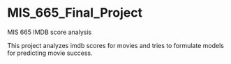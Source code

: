 # MIS_665_Final_Project
MIS 665 IMDB score analysis

This project analyzes imdb scores for movies and tries to formulate models for predicting movie success.
